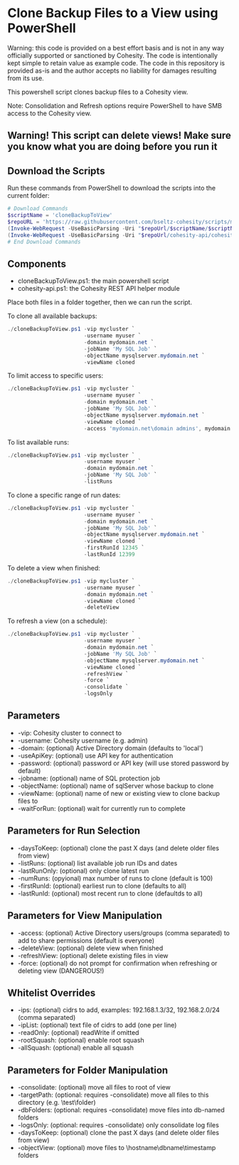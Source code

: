 # Clone Backup Files to a View using PowerShell

Warning: this code is provided on a best effort basis and is not in any way officially supported or sanctioned by Cohesity. The code is intentionally kept simple to retain value as example code. The code in this repository is provided as-is and the author accepts no liability for damages resulting from its use.

This powershell script clones backup files to a Cohesity view.

Note: Consolidation and Refresh options require PowerShell to have SMB access to the Cohesity view.

## Warning! This script can delete views! Make sure you know what you are doing before you run it

## Download the Scripts

Run these commands from PowerShell to download the scripts into the current folder:

```powershell
# Download Commands
$scriptName = 'cloneBackupToView'
$repoURL = 'https://raw.githubusercontent.com/bseltz-cohesity/scripts/master/powershell'
(Invoke-WebRequest -UseBasicParsing -Uri "$repoUrl/$scriptName/$scriptName.ps1").content | Out-File "$scriptName.ps1"; (Get-Content "$scriptName.ps1") | Set-Content "$scriptName.ps1"
(Invoke-WebRequest -UseBasicParsing -Uri "$repoUrl/cohesity-api/cohesity-api.ps1").content | Out-File cohesity-api.ps1; (Get-Content cohesity-api.ps1) | Set-Content cohesity-api.ps1
# End Download Commands
```

## Components

* cloneBackupToView.ps1: the main powershell script
* cohesity-api.ps1: the Cohesity REST API helper module

Place both files in a folder together, then we can run the script.

To clone all available backups:

```powershell
./cloneBackupToView.ps1 -vip mycluster `
                        -username myuser `
                        -domain mydomain.net `
                        -jobName 'My SQL Job' `
                        -objectName mysqlserver.mydomain.net `
                        -viewName cloned
```

To limit access to specific users:

```powershell
./cloneBackupToView.ps1 -vip mycluster `
                        -username myuser `
                        -domain mydomain.net `
                        -jobName 'My SQL Job' `
                        -objectName mysqlserver.mydomain.net `
                        -viewName cloned `
                        -access 'mydomain.net\domain admins', mydomain.net\othergroup
```

To list available runs:

```powershell
./cloneBackupToView.ps1 -vip mycluster `
                        -username myuser `
                        -domain mydomain.net `
                        -jobName 'My SQL Job' `
                        -listRuns
```

To clone a specific range of run dates:

```powershell
./cloneBackupToView.ps1 -vip mycluster `
                        -username myuser `
                        -domain mydomain.net `
                        -jobName 'My SQL Job' `
                        -objectName mysqlserver.mydomain.net `
                        -viewName cloned `
                        -firstRunId 12345 `
                        -lastRunId 12399
```

To delete a view when finished:

```powershell
./cloneBackupToView.ps1 -vip mycluster `
                        -username myuser `
                        -domain mydomain.net `
                        -viewName cloned `
                        -deleteView
```

To refresh a view (on a schedule):

```powershell
./cloneBackupToView.ps1 -vip mycluster `
                        -username myuser `
                        -domain mydomain.net `
                        -jobName 'My SQL Job' `
                        -objectName mysqlserver.mydomain.net `
                        -viewName cloned `
                        -refreshView `
                        -force `
                        -consolidate `
                        -logsOnly
```

## Parameters

* -vip: Cohesity cluster to connect to
* -username: Cohesity username (e.g. admin)
* -domain: (optional) Active Directory domain (defaults to 'local')
* -useApiKey: (optional) use API key for authentication
* -password: (optional) password or API key (will use stored password by default)
* -jobname: (optional) name of SQL protection job
* -objectName: (optional) name of sqlServer whose backup to clone
* -viewName: (optional) name of new or existing view to clone backup files to
* -waitForRun: (optional) wait for currently run to complete

## Parameters for Run Selection

* -daysToKeep: (optional) clone the past X days (and delete older files from view)
* -listRuns: (optional) list available job run IDs and dates
* -lastRunOnly: (optional) only clone latest run
* -numRuns: (opyional) max number of runs to clone (default is 100)
* -firstRunId: (optional) earliest run to clone (defaults to all)
* -lastRunId: (optional) most recent run to clone (defaultds to all)

## Parameters for View Manipulation

* -access: (optional) Active Directory users/groups (comma separated) to add to share permissions (default is everyone)
* -deleteView: (optional) delete view when finished
* -refreshView: (optional) delete existing files in view
* -force: (optional) do not prompt for confirmation when refreshing or deleting view (DANGEROUS!)

## Whitelist Overrides

* -ips: (optional) cidrs to add, examples: 192.168.1.3/32, 192.168.2.0/24 (comma separated)
* -ipList: (optional) text file of cidrs to add (one per line)
* -readOnly: (optional) readWrite if omitted
* -rootSquash: (optional) enable root squash
* -allSquash: (optional) enable all squash

## Parameters for Folder Manipulation

* -consolidate: (optional) move all files to root of view
* -targetPath: (optional: requires -consolidate) move all files to this directory (e.g. \test\folder)
* -dbFolders: (optional: requires -consolidate) move files into db-named folders
* -logsOnly: (optional: requires -consolidate) only consolidate log files
* -daysToKeep: (optional) clone the past X days (and delete older files from view)
* -objectView: (optional) move files to \hostname\dbname\timestamp folders

